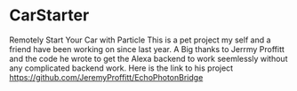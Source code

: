 # CarStarter
Remotely Start Your Car with Particle
This is a pet project my self and a friend have been working on since last year.
A Big thanks to Jerrmy Proffitt and the code he wrote to get the Alexa backend to work seemlessly without any complicated backend work.
Here is the link to his project https://github.com/JeremyProffitt/EchoPhotonBridge
